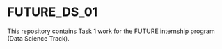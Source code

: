 # FUTURE_DS_01
This repository contains Task 1 work for the FUTURE internship program (Data Science Track).

